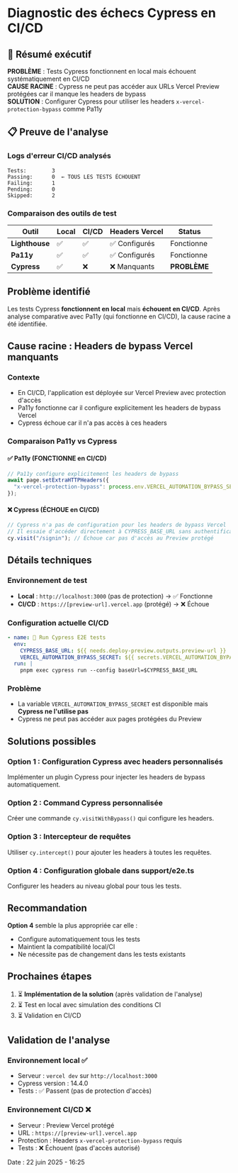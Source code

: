<!-- @format -->

# Diagnostic des échecs Cypress en CI/CD

## 🎯 Résumé exécutif

**PROBLÈME** : Tests Cypress fonctionnent en local mais échouent systématiquement en CI/CD  
**CAUSE RACINE** : Cypress ne peut pas accéder aux URLs Vercel Preview protégées car il manque les headers de bypass  
**SOLUTION** : Configurer Cypress pour utiliser les headers `x-vercel-protection-bypass` comme Pa11y

## 📋 Preuve de l'analyse

### Logs d'erreur CI/CD analysés

```
Tests:        3
Passing:      0  ← TOUS LES TESTS ÉCHOUENT
Failing:      1
Pending:      0
Skipped:      2
```

### Comparaison des outils de test

| Outil          | Local | CI/CD | Headers Vercel | Status       |
| -------------- | ----- | ----- | -------------- | ------------ |
| **Lighthouse** | ✅    | ✅    | ✅ Configurés  | Fonctionne   |
| **Pa11y**      | ✅    | ✅    | ✅ Configurés  | Fonctionne   |
| **Cypress**    | ✅    | ❌    | ❌ Manquants   | **PROBLÈME** |

## Problème identifié

Les tests Cypress **fonctionnent en local** mais **échouent en CI/CD**. Après analyse comparative avec Pa11y (qui fonctionne en CI/CD), la cause racine a été identifiée.

## Cause racine : Headers de bypass Vercel manquants

### Contexte

- En CI/CD, l'application est déployée sur Vercel Preview avec protection d'accès
- Pa11y fonctionne car il configure explicitement les headers de bypass Vercel
- Cypress échoue car il n'a pas accès à ces headers

### Comparaison Pa11y vs Cypress

#### ✅ Pa11y (FONCTIONNE en CI/CD)

```javascript
// Pa11y configure explicitement les headers de bypass
await page.setExtraHTTPHeaders({
  "x-vercel-protection-bypass": process.env.VERCEL_AUTOMATION_BYPASS_SECRET,
});
```

#### ❌ Cypress (ÉCHOUE en CI/CD)

```typescript
// Cypress n'a pas de configuration pour les headers de bypass Vercel
// Il essaie d'accéder directement à CYPRESS_BASE_URL sans authentification
cy.visit("/signin"); // Échoue car pas d'accès au Preview protégé
```

## Détails techniques

### Environnement de test

- **Local** : `http://localhost:3000` (pas de protection) → ✅ Fonctionne
- **CI/CD** : `https://[preview-url].vercel.app` (protégé) → ❌ Échoue

### Configuration actuelle CI/CD

```yaml
- name: 🏃 Run Cypress E2E tests
  env:
    CYPRESS_BASE_URL: ${{ needs.deploy-preview.outputs.preview-url }}
    VERCEL_AUTOMATION_BYPASS_SECRET: ${{ secrets.VERCEL_AUTOMATION_BYPASS_SECRET }}
  run: |
    pnpm exec cypress run --config baseUrl=$CYPRESS_BASE_URL
```

### Problème

- La variable `VERCEL_AUTOMATION_BYPASS_SECRET` est disponible mais **Cypress ne l'utilise pas**
- Cypress ne peut pas accéder aux pages protégées du Preview

## Solutions possibles

### Option 1 : Configuration Cypress avec headers personnalisés

Implémenter un plugin Cypress pour injecter les headers de bypass automatiquement.

### Option 2 : Command Cypress personnalisée

Créer une commande `cy.visitWithBypass()` qui configure les headers.

### Option 3 : Intercepteur de requêtes

Utiliser `cy.intercept()` pour ajouter les headers à toutes les requêtes.

### Option 4 : Configuration globale dans support/e2e.ts

Configurer les headers au niveau global pour tous les tests.

## Recommandation

**Option 4** semble la plus appropriée car elle :

- Configure automatiquement tous les tests
- Maintient la compatibilité local/CI
- Ne nécessite pas de changement dans les tests existants

## Prochaines étapes

1. ⏳ **Implémentation de la solution** (après validation de l'analyse)
2. ⏳ Test en local avec simulation des conditions CI
3. ⏳ Validation en CI/CD

## Validation de l'analyse

### Environnement local ✅

- Serveur : `vercel dev` sur `http://localhost:3000`
- Cypress version : 14.4.0
- Tests : ✅ Passent (pas de protection d'accès)

### Environnement CI/CD ❌

- Serveur : Preview Vercel protégé
- URL : `https://[preview-url].vercel.app`
- Protection : Headers `x-vercel-protection-bypass` requis
- Tests : ❌ Échouent (pas d'accès autorisé)

Date : 22 juin 2025 - 16:25
